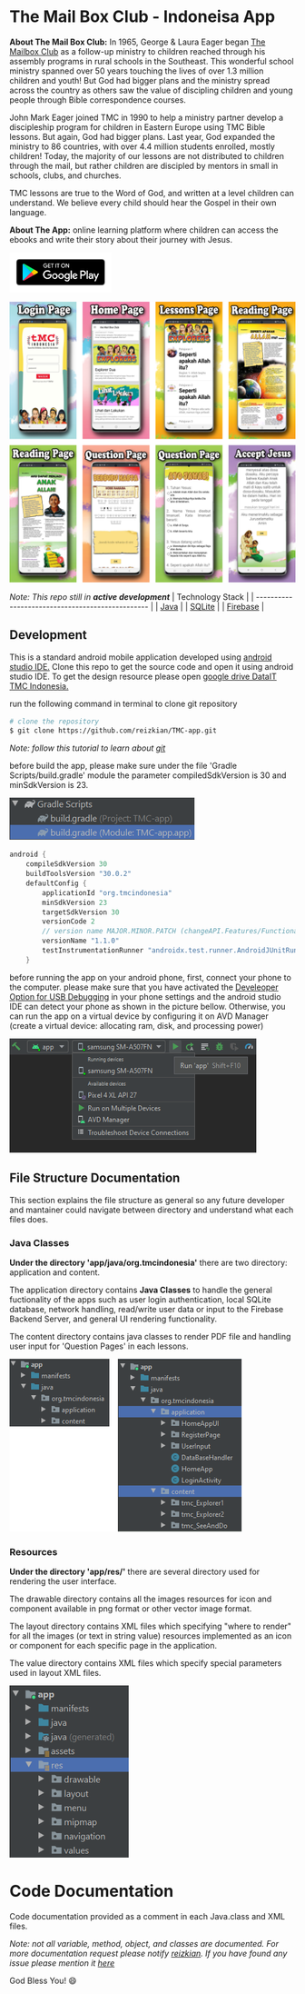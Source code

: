 # **The Mail Box Club - Indoneisa App**

**About The Mail Box Club:** In 1965, George & Laura Eager began [The Mailbox Club](https://mailboxclub.org/history/) as a follow-up ministry to children reached through his assembly programs in rural schools in the Southeast. This wonderful school ministry spanned over 50 years touching the lives of over 1.3 million children and youth! But God had bigger plans and the ministry spread across the country as others saw the value of discipling children and young people through Bible correspondence courses.

John Mark Eager joined TMC in 1990 to help a ministry partner develop a discipleship program for children in Eastern Europe using TMC Bible lessons. But again, God had bigger plans. Last year, God expanded the ministry to 86 countries, with over 4.4 million students enrolled, mostly children! Today, the majority of our lessons are not distributed to children through the mail, but rather children are discipled by mentors in small in schools, clubs, and churches.

TMC lessons are true to the Word of God, and written at a level children can understand. We believe every child should hear the Gospel in their own language.

**About The App:** online learning platform where children can access the ebooks and write their story about their journey with Jesus.

<a href="https://play.google.com/store/apps/details?id=org.tmcindonesia.tmc_explorer" target="_blank"><img src="./documentation/pictures/google-play.svg" alt="Google Play Button" width="180"></a>

![Screenshot](./documentation/pictures/ss_swatches.png)

_Note: This repo still in **active development**_
| Technology Stack |
| ------------------------------------------------ |
| [Java](https://www.oracle.com/java/technologies) |
| [SQLite](https://www.sqlite.org/index.html) |
| [Firebase](https://firebase.google.com/) |

## Development

This is a standard android mobile application developed using [android studio IDE.](developer.android.com/studio) Clone this repo to get the source code and open it using android studio IDE. To get the design resource please open [google drive DataIT TMC Indonesia.](https://drive.google.com/drive/folders/1G-ZICkL-PWgN5b7FrpcNB74Orf2INj6T?usp=sharing)

run the following command in terminal to clone git repository

```bash
# clone the repository
$ git clone https://github.com/reizkian/TMC-app.git
```

_Note: follow this tutorial to learn about [git](https://www.youtube.com/watch?v=SWYqp7iY_Tc&t=663s&ab_channel=TraversyMedia)_

before build the app, please make sure under the file 'Gradle Scripts/build.gradle' module the parameter compiledSdkVersion is 30 and minSdkVersion is 23.

![filestructure-gradle-build](./documentation/pictures/filestructure-gradle-build.png)

```gradle
android {
    compileSdkVersion 30
    buildToolsVersion "30.0.2"
    defaultConfig {
        applicationId "org.tmcindonesia"
        minSdkVersion 23
        targetSdkVersion 30
        versionCode 2
        // version name MAJOR.MINOR.PATCH (changeAPI.Features/Functionality.BugFixed)
        versionName "1.1.0"
        testInstrumentationRunner "androidx.test.runner.AndroidJUnitRunner"
    }
```

before running the app on your android phone, first, connect your phone to the computer. please make sure that you have activated the [Develeoper Option for USB Debugging](https://developer.android.com/studio/debug/dev-options) in your phone settings and the android studio IDE can detect your phone as shown in the picture bellow. Otherwise, you can run the app on a virtual device by configuring it on AVD Manager (create a virtual device: allocating ram, disk, and processing power)

![build-run](./documentation/pictures/build-run.png)

## File Structure Documentation

This section explains the file structure as general so any future developer and mantainer could navigate between directory and understand what each files does.

### Java Classes

**Under the directory 'app/java/org.tmcindonesia'** there are two directory: application and content.

The application directory contains **Java Classes** to handle the general fuctionality of the apps such as user login authentication, local SQLite database, network handling, read/write user data or input to the Firebase Backend Server, and general UI rendering functionality.

The content directory contains java classes to render PDF file and handling user input for 'Question Pages' in each lessons.

![filestructure-app](./documentation/pictures/filestructure-app.png)

### Resources

**Under the directory 'app/res/'** there are several directory used for rendering the user interface.

The drawable directory contains all the images resources for icon and component available in png format or other vector image format.

The layout directory contains XML files which specifying "where to render" for all the images (or text in string value) resources implemented as an icon or component for each specific page in the application.

The value directory contains XML files which specify special parameters used in layout XML files.

![filestructure-res](./documentation/pictures/filestructure-res.png)

# Code Documentation

Code documentation provided as a comment in each Java.class and XML files.

_Note: not all variable, method, object, and classes are documented. For more documentation request please notify [reizkian](https://github.com/reizkian). If you have found any issue please mention it [here](https://github.com/reizkian/TMC-app/issues)_

God Bless You! :smile:
